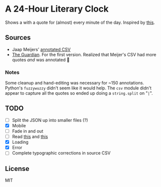 A 24-Hour Literary Clock
========================

Shows a with a quote for (almost) every minute of the day. Inspired by [this](https://www.instructables.com/id/Literary-Clock-Made-From-E-reader/).

Sources
-------

* Jaap Meijers' [annotated CSV](https://www.instructables.com/id/Literary-Clock-Made-From-E-reader/)
* [The Guardian](https://www.theguardian.com/books/table/2011/apr/21/literary-clock). For the first version. Realized that Meijer's CSV had more quotes _and_ was annotated 🤘

### Notes

Some cleanup and hand-editing was necessary for ~150 annotations. Python's `fuzzywuzzy` didn't seem like it would help. The `csv` module didn't appear to capture all the quotes so ended up doing a `string.split` on "`|`".

TODO
----

* [ ] Split the JSON up into smaller files (?)
* [x] Mobile
* [ ] Fade in and out
* [ ] Read [this](https://johnresig.com/blog/how-javascript-timers-work/) and [this](http://www.geekabyte.io/2014/01/javascript-effect-of-setting-settimeout.html)
* [x] Loading
* [x] Error
* [ ] Complete typographic corrections in source CSV

License
-------

MIT
